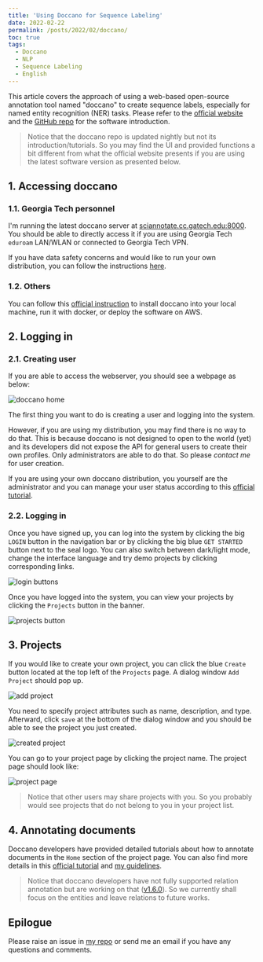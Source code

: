 ```yaml
---
title: 'Using Doccano for Sequence Labeling'
date: 2022-02-22
permalink: /posts/2022/02/doccano/
toc: true
tags:
  - Doccano
  - NLP
  - Sequence Labeling
  - English
---
```


This article covers the approach of using a web-based open-source annotation tool named "doccano" to create sequence labels, especially for named entity recognition (NER) tasks.
Please refer to the [official website](https://doccano.github.io/doccano/) and the [GitHub repo](https://github.com/doccano/doccano) for the software introduction.

> Notice that the doccano repo is updated nightly but not its introduction/tutorials.
> So you may find the UI and provided functions a bit different from what the official website presents if you are using the latest software version as presented below.

## 1. Accessing doccano

### 1.1. Georgia Tech personnel

I'm running the latest doccano server at [sciannotate.cc.gatech.edu:8000](http://sciannotate.cc.gatech.edu:8000/).
You should be able to directly access it if you are using Georgia Tech `eduroam` LAN/WLAN or connected to Georgia Tech VPN.

If you have data safety concerns and would like to run your own distribution, you can follow the instructions [here](#1-2).

### 1.2. <a name="1-2"></a>Others

You can follow this [official instruction](https://doccano.github.io/doccano/install-and-upgrade-doccano/) to install doccano into your local machine, run it with docker, or deploy the software on AWS.

## 2. Logging in

### 2.1. Creating user

If you are able to access the webserver, you should see a webpage as below:

![doccano home]({{base_path}}/images/doccano/doccano-home.png)

The first thing you want to do is creating a user and logging into the system.

However, if you are using my distribution, you may find there is no way to do that.
This is because doccano is not designed to open to the world (yet) and its developers did not expose the API for general users to create their own profiles.
Only administrators are able to do that.
So please *contact me* for user creation.

If you are using your own doccano distribution, you yourself are the administrator and you can manage your user status according to this [official tutorial](https://doccano.github.io/doccano/faq/).

### 2.2. Logging in

Once you have signed up, you can log into the system by clicking the big `LOGIN` button in the navigation bar or by clicking the big blue `GET STARTED` button next to the seal logo.
You can also switch between dark/light mode, change the interface language and try demo projects by clicking corresponding links.

![login buttons]({{base_path}}/images/doccano/doccano-login.png)

Once you have logged into the system, you can view your projects by clicking the `Projects` button in the banner.

![projects button]({{base_path}}/images/doccano/doccano-projects.png)

## 3. Projects

If you would like to create your own project, you can click the blue `Create` button located at the top left of the `Projects` page.
A dialog window `Add Project` should pop up.

![add project]({{base_path}}/images/doccano/add-project.png)

You need to specify project attributes such as name, description, and type.
Afterward, click `save` at the bottom of the dialog window and you should be able to see the project you just created.

![created project]({{base_path}}/images/doccano/created-project.png)

You can go to your project page by clicking the project name.
The project page should look like:

![project page]({{base_path}}/images/doccano/project-page.png)

> Notice that other users may share projects with you.
> So you probably would see projects that do not belong to you in your project list.

## 4. Annotating documents

Doccano developers have provided detailed tutorials about how to annotate documents in the `Home` section of the project page.
You can also find more details in this [official tutorial](https://doccano.github.io/doccano/tutorial/) and [my guidelines]({{base_path}}/files/ROP-entity-annotation-guideline.pdf).

> Notice that doccano developers have not fully supported relation annotation but are working on that ([v1.6.0](https://github.com/doccano/doccano/projects/12#card-74661545)).
> So we currently shall focus on the entities and leave relations to future works.

## Epilogue

Please raise an issue in [my repo](https://github.com/Yinghao-Li/Yinghao-Li.github.io) or send me an email if you have any questions and comments.


